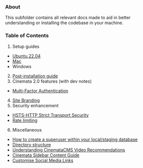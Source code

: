 ### About

This subfolder contains all relevant docs made to aid in better understanding or installing the codebase in your machine.

### Table of Contents

1. Setup guides
  - [Ubuntu 22.04](docs/ubuntu-22.04-setup.md)
  - [Mac](./mac_setup.md)
  - Windows
2. [Post-installation guide](docs/guides/Post-installation-guide.md)
3. Cinemata 2.0 features (with dev notes)
  - [Multi-Factor Authentication](./guides/mfa_authentication.md)
4. [Site Branding](docs/guides/site-branding.md)
5. Security enhancement
  - [HSTS-HTTP Strict Transport Security](docs/hsts-security.md)
  - [Rate limiting](docs/Rate-limiting-with-django-axes.md)
6. Miscellaneous
  - [How to create a superuser within your local/staging database](./creating_superuser.md)
  - [Directory structure](./directory.md)
  - [Understanding CinemataCMS Video Recommendations](./CinemataCMS-recommendations-algorithms.md)
  - [Cinemata Sidebar Content Guide](./sidebar-content-guide.md)
  - [Customise Social Media Links](./Customise-social-media-links.md)
